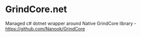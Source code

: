 # GrindCore.net
Managed c# dotnet wrapper around Native GrindCore library - https://github.com/Nanook/GrindCore

